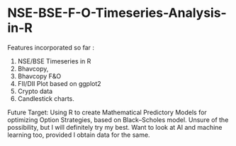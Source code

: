 # NSE-BSE-F-O-Timeseries-Analysis-in-R

Features incorporated so far : 
1. NSE/BSE Timeseries in R 
2. Bhavcopy,
3. Bhavcopy F&O
4. FII/DII Plot based on ggplot2
5. Crypto data 
6. Candlestick charts.

Future Target: Using R to create Mathematical Predictory Models for optimizing Option Strategies, based on Black–Scholes model. Unsure of the possibility, but I will definitely try my best. Want to look at AI and machine learning too, provided I obtain data for the same.

 
